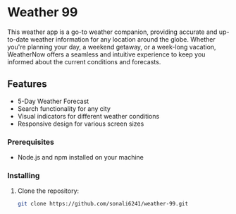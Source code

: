 # Weather 99

This weather app is a go-to weather companion, providing accurate and up-to-date weather information for any location around the globe. Whether you're planning your day, a weekend getaway, or a week-long vacation, WeatherNow offers a seamless and intuitive experience to keep you informed about the current conditions and forecasts.

## Features

- 5-Day Weather Forecast
- Search functionality for any city
- Visual indicators for different weather conditions
- Responsive design for various screen sizes


### Prerequisites

- Node.js and npm installed on your machine

### Installing

1. Clone the repository:

   ```bash
   git clone https://github.com/sonali6241/weather-99.git
